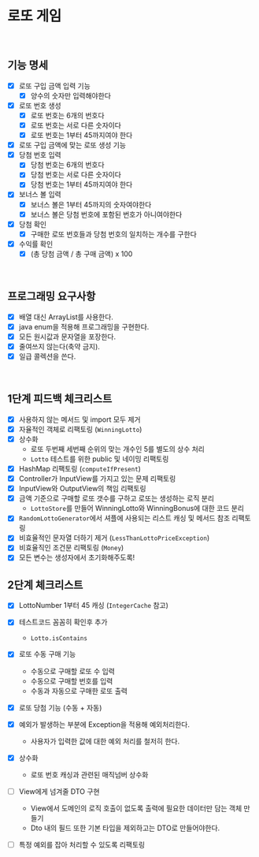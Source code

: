 # 로또 게임

<br>

## 기능 명세
- [x] 로또 구입 금액 입력 기능
    - [x] 양수의 숫자만 입력해야한다
- [x] 로또 번호 생성
    - [x] 로또 번호는 6개의 번호다
    - [x] 로또 번호는 서로 다른 숫자이다
    - [x] 로또 번호는 1부터 45까지여야 한다
- [x] 로또 구입 금액에 맞는 로또 생성 기능 
- [x] 당첨 번호 입력
    - [x] 당첨 번호는 6개의 번호다
    - [x] 당첨 번호는 서로 다른 숫자이다
    - [x] 당첨 번호는 1부터 45까지여야 한다
- [x] 보너스 볼 입력
    - [x] 보너스 볼은 1부터 45까지의 숫자여야한다
    - [x] 보너스 볼은 당첨 번호에 포함된 번호가 아니여야한다
- [x] 당첨 확인
    - [x] 구매한 로또 번호들과 당첨 번호의 일치하는 개수를 구한다
- [x] 수익률 확인
    - [x] (총 당첨 금액 / 총 구매 금액) x 100

<br>

## 프로그래밍 요구사항
- [x] 배열 대신 ArrayList를 사용한다.
- [x] java enum을 적용해 프로그래밍을 구현한다.
- [x] 모든 원시값과 문자열을 포장한다.
- [x] 줄여쓰지 않는다(축약 금지).
- [x] 일급 콜렉션을 쓴다.

<br>

## 1단계 피드백 체크리스트
- [x] 사용하지 않는 메서드 및 import 모두 제거
- [x] 자율적인 객체로 리팩토링 (`WinningLotto`)
- [x] 상수화
    - 로또 두번째 세번째 순위의 맞는 개수인 5를 별도의 상수 처리
    - `Lotto` 테스트를 위한 public 및 네이밍 리팩토링
- [x] HashMap 리팩토링 (`computeIfPresent`)
- [x] Controller가 InputView를 가지고 있는 문제 리팩토링
- [x] InputView와 OutputView의 책임 리팩토링
- [x] 금액 기준으로 구매할 로또 갯수를 구하고 로또는 생성하는 로직 분리
    - `LottoStore`를 만들어 WinningLotto와 WinningBonus에 대한 코드 분리
- [x] `RandomLottoGenerator`에서 셔플에 사용되는 리스트 캐싱 및 메서드 참조 리팩토링
- [x] 비효율적인 문자열 더하기 제거 (`LessThanLottoPriceException`)
- [x] 비효율직인 조건문 리팩토링 (`Money`)
- [x] 모든 변수는 생성자에서 초기화해주도록!

## 2단계 체크리스트
- [x] LottoNumber 1부터 45 캐싱 (`IntegerCache` 참고)
- [x] 테스트코드 꼼꼼히 확인후 추가
    - `Lotto.isContains`
- [x] 로또 수동 구매 기능
    - 수동으로 구매할 로또 수 입력
    - 수동으로 구매할 번호를 입력
    - 수동과 자동으로 구매한 로또 출력
- [x] 로또 당첨 기능 (수동 + 자동)
- [x] 예외가 발생하는 부분에 Exception을 적용해 예외처리한다.
    - 사용자가 입력한 값에 대한 예외 처리를 철저히 한다.
- [x] 상수화
    - 로또 번호 캐싱과 관련된 매직넘버 상수화
- [ ] View에게 넘겨줄 DTO 구현
    - View에서 도메인의 로직 호출이 없도록 출력에 필요한 데이터만 담는 객체 만들기
    - Dto 내의 필드 또한 기본 타입을 제외하고는 DTO로 만들어야한다.
- [ ] 특정 예외를 잡아 처리할 수 있도록 리팩토링
  